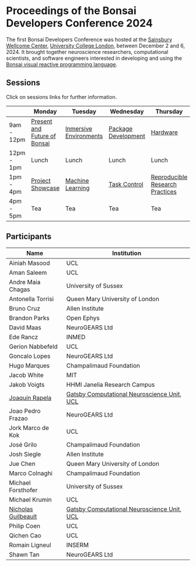 # Proceedings of the Bonsai Developers Conference 2024

The first Bonsai Developers Conference was hosted at the [Sainsbury Wellcome Center](https://www.sainsburywellcome.org/), [University College London](https://www.ucl.ac.uk/), between December 2 and 6, 2024. It brought together neuroscience researchers, computational scientists, and software engineers interested in developing and using the [Bonsai visual reactive programming language](https://bonsai-rx.org/).

## Sessions

Click on sessions links for further information.

|     | Monday | Tuesday | Wednesday | Thursday | Friday |
| --- | ------ | ------- | --------- | -------- | ------ |
| 9am - 12pm | [Present and Future of Bonsai](presentAndFutureOfBonsai) | [Inmersive Environments](inmersiveEnvironments) | [Package Development](packageDevelopment) | [Hardware](hardware) | [Quantifying Animal Behavior](quantifyingAnimalBehavior) |
| 12pm - 1pm | Lunch | Lunch | Lunch | Lunch | Lunch |
| 1pm - 4pm | [Project Showcase](sessions/projectsShowcase) | [Machine Learning](sessions/machineLearning/README.md) | [Task Control](sessions/taskControl) | [Reproducible Research Practices](sessions/reproducibleResearchPractices) | [Roundtable](sessions/roundTable) |
| 4pm - 5pm | Tea | Tea | Tea | Tea | Tea |

## Participants

| Name | Institution |
| ---- | ----------- |
| Ainiah Masood | UCL |
| Aman Saleem | UCL |
| Andre Maia Chagas | University of Sussex |
| Antonella Torrisi | Queen Mary University of London |
| Bruno Cruz | Allen Institute |
| Brandon Parks | Open Ephys |
| David Maas | NeuroGEARS Ltd |
| Ede Rancz | INMED |
| Gerion Nabbefeld | UCL |
| Goncalo Lopes | NeuroGEARS Ltd |
| Hugo Marques | Champalimaud Foundation |
| Jacob White | MIT |
| Jakob Voigts | HHMI Janelia Research Campus |
| [Joaquín Rapela](participants/jRapela) | [Gatsby Computational Neuroscience Unit](https://www.ucl.ac.uk/gatsby/), [UCL](https://www.ucl.ac.uk/) |
| Joao Pedro Frazao | NeuroGEARS Ltd |
| Jork Marco de Kok | UCL |
| José Grilo | Champalimaud Foundation |
| Josh Siegle | Allen Institute |
| Jue Chen | Queen Mary University of London |
| Marco Colnaghi | Champalimaud Foundation |
| Michael Forsthofer | University of Sussex |
| Michael Krumin | UCL |
| [Nicholas Guilbeault](participants/ncguilbeault) | [Gatsby Computational Neuroscience Unit](https://www.ucl.ac.uk/gatsby/), [UCL](https://www.ucl.ac.uk/) |
| Philip Coen | UCL |
| Qichen Cao | UCL |
| Romain Ligneul | INSERM |
| Shawn Tan | NeuroGEARS Ltd |

